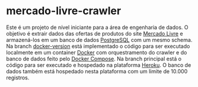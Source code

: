 # mercado-livre-crawler

Este é um projeto de nível iniciante para a área de engenharia de dados. O objetivo é extrair dados das ofertas de produtos do site [Mercado Livre](https://www.mercadolivre.com.br) e armazená-los em um banco de dados [PostgreSQL](https://www.postgresql.org/) com um mesmo schema. Na branch [docker-version](https://github.com/lucasboscatti/mercado-livre-crawler/tree/docker_version) está implementado o código para ser executado localmente em um container [Docker](https://www.docker.com/) com orquestramento do crawler e do banco de dados feito pelo [Docker Compose](https://docs.docker.com/compose/). Na branch principal está o código para ser executado e hospedado na plataforma [Heroku](https://www.heroku.com/). O banco de dados também está hospedado nesta plataforma com um limite de 10.000 registros.
